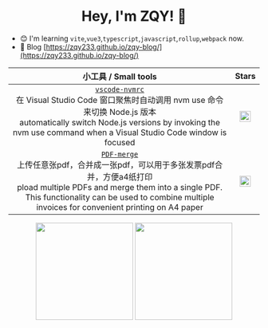 <h1 align="center">
  Hey, I'm ZQY! 👋
</h1>

- 😊 I'm learning `vite`,`vue3`,`typescript`,`javascript`,`rollup`,`webpack` now.
- 📝 Blog [https://zqy233.github.io/zqy-blog/](https://zqy233.github.io/zqy-blog/)
  
| 小工具 / Small tools | Stars |
| :-: | :-: |
| [`vscode-nvmrc`](https://github.com/zqy233/vscode-nvmrc)<br>在 Visual Studio Code 窗口聚焦时自动调用 nvm use 命令来切换 Node.js 版本<br>automatically switch Node.js versions by invoking the nvm use command when a Visual Studio Code window is focused | <img src="https://img.shields.io/github/stars/zqy233/vscode-nvmrc?style=social" height="22" align="top" /> |
| [`PDF-merge`](https://github.com/zqy233/PDF-merge)<br>上传任意张pdf，合并成一张pdf，可以用于多张发票pdf合并，方便a4纸打印<br>pload multiple PDFs and merge them into a single PDF. This functionality can be used to combine multiple invoices for convenient printing on A4 paper | <img src="https://img.shields.io/github/stars/zqy233/PDF-merge?style=social" height="22" align="top" /> |

<div align="center">
  <img height="195"  src="https://github-readme-stats-git-masterrstaa-rickstaa.vercel.app/api?username=zqy233&theme=prussian&show_icons=true&count_private=true" />
  <img height="195"  src="https://github-readme-stats-git-masterrstaa-rickstaa.vercel.app/api/top-langs/?username=zqy233&layout=compact" />
</div>


